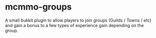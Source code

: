 mcmmo-groups
============

A small bukkit plugin to allow players to join groups (Guilds / Towns / etc) and gain a bonus to a few types of experience gain depending on the group.